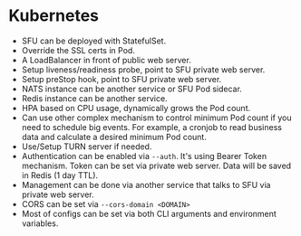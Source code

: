 # Kubernetes

* SFU can be deployed with StatefulSet.
* Override the SSL certs in Pod.
* A LoadBalancer in front of public web server.
* Setup liveness/readiness probe, point to SFU private web server.
* Setup preStop hook, point to SFU private web server.
* NATS instance can be another service or SFU Pod sidecar.
* Redis instance can be another service.
* HPA based on CPU usage, dynamically grows the Pod count.
* Can use other complex mechanism to control minimum Pod count if you need to schedule big events. For example, a cronjob to read business data and calculate a desired minimum Pod count.
* Use/Setup TURN server if needed.
* Authentication can be enabled via `--auth`. It's using Bearer Token mechanism. Token can be set via private web server. Data will be saved in Redis (1 day TTL).
* Management can be done via another service that talks to SFU via private web server.
* CORS can be set via `--cors-domain <DOMAIN>`
* Most of configs can be set via both CLI arguments and environment variables.
